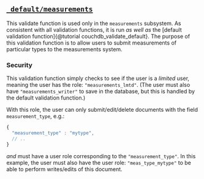 ## [`_default/measurements`](https://github.com/nEDM-TUM/nEDM-Interface/blob/master/subsystems/measurements/data/measurements.json)

This validate function is used only in the `measurements` subsystem.  As
consistent with all validation functions, it is run *as well as* the [default
validation function]{@tutorial couchdb_validate_default}.  The purpose of this
validation function is to allow users to submit measurements of particular
types to the measurements system.

### Security

This validation function simply checks to see if the user is a *limited* user,
meaning the user has the role: `"measurements_lmtd"`.  (The user must also have
`"measurements_writer"` to save in the database, but this is handled by the
default validation function.)

With this role, the user can only submit/edit/delete documents with the field
`measurement_type`, e.g.:

```javascript
{
  "measurement_type" : "mytype",
  // ..
}
```

*and* must have a user role corresponding to the `"measurement_type"`.  In this
example, the user must also have the user role: `"meas_type_mytype"` to be able
to perform writes/edits of this document.

